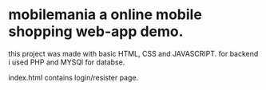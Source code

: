 # mobilemania a online mobile shopping web-app demo.

this project was made with basic HTML, CSS and JAVASCRIPT.
for backend i used PHP and MYSQl for databse.

index.html contains login/resister page.
